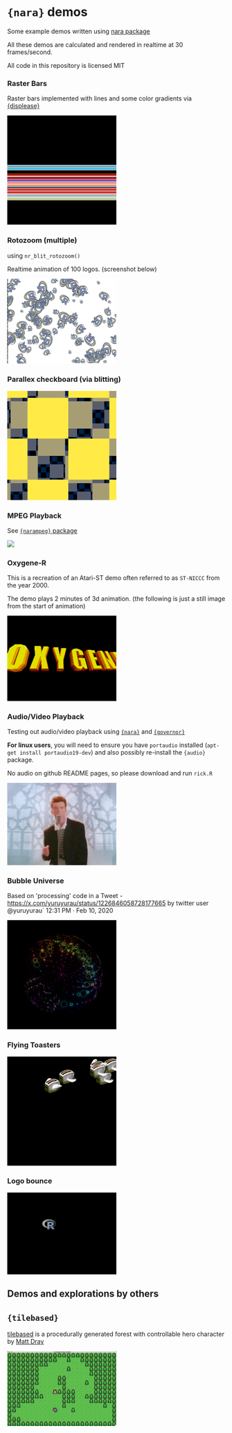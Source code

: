 

# `{nara}` demos

Some example demos written using [nara package](https://github.com/coolbutuseless/nara) 

All these demos are calculated and rendered in realtime at 30 frames/second.

All code in this repository is licensed MIT




### Raster Bars

Raster bars implemented with lines and some color gradients via [{displease}](cran.dev/displease)

<img src="image/rasterbars.gif" width=50% />



### Rotozoom (multiple)

using `nr_blit_rotozoom()`

Realtime animation of 100 logos. (screenshot below)

<img src="image/rotozoom-multiple.png" width=50% />



### Parallex checkboard (via blitting)


<img src="image/parallax-squares.gif" width=50% />


### MPEG Playback

See [`{narampeg}` package](https://github.com/coolbutuseless/narampeg)

<img src="image/narampeg.gif">


### Oxygene-R

This is a recreation of an Atari-ST demo often referred to as `ST-NICCC` from the
year 2000.

The demo plays 2 minutes of 3d animation.  (the following is just a still image from the
start of animation)

<img src="image/oxygene-R.png" width=50% />

### Audio/Video Playback

Testing out audio/video playback using [`{nara}`](https://github.com/coolbutuseless/nara) 
and [`{governor}`](https://github.com/coolbutuseless/governor) 

**For linux users**, you will need to ensure you have `portaudio` installed (`apt-get install portaudio19-dev`)
and also possibly re-install the `{audio}` package.

No audio on github README pages, so please download and run `rick.R`

<img src="image/rick.png" width=50% />

### Bubble Universe

Based on 'processing' code in a Tweet - https://x.com/yuruyurau/status/1226846058728177665
by twitter user @yuruyurau` 12:31 PM · Feb 10, 2020

<img src="image/bubble-universe.gif" width=50% />

### Flying Toasters

<img src="image/flying-toasters.gif" width = 50%/>

### Logo bounce

<img src="image/logo-bounce.gif" width = 50% />

## Demos and explorations by others

## `{tilebased}`

[tilebased](https://github.com/matt-dray/tilebased) is a procedurally 
generated forest with controllable hero character by [Matt Dray](https://github.com/matt-dray)

<img src="image/tilebased-matt-dray.gif" width = 50% />